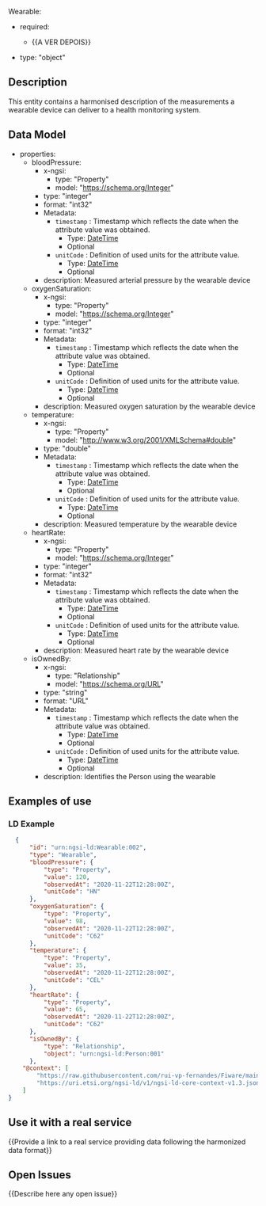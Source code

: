 Wearable:
  - required:
    - {{A VER DEPOIS}}
    
  - type: "object"
  
  ## Description
  This entity contains a harmonised description of the measurements a wearable device can deliver to a health monitoring system.
        
        
  ## Data Model
      
  - properties:  
    - bloodPressure:
      - x-ngsi:
        - type: "Property"
        - model: "https://schema.org/Integer"
      - type: "integer"
      - format: "int32"
      -   Metadata:
          -   `timestamp` : Timestamp which reflects the date when the attribute
              value was obtained.
              -   Type: [DateTime](https://schema.org/DateTime)
              -   Optional
          -   `unitCode` : Definition of used units for the attribute value.
              -   Type: [DateTime](https://schema.org/DateTime)
              -   Optional
      - description: Measured arterial pressure by the wearable device
    - oxygenSaturation:
      - x-ngsi:
        - type: "Property"
        - model: "https://schema.org/Integer"
      - type: "integer"
      - format: "int32"
      -   Metadata:
          -   `timestamp` : Timestamp which reflects the date when the attribute
              value was obtained.
              -   Type: [DateTime](https://schema.org/DateTime)
              -   Optional
          -   `unitCode` : Definition of used units for the attribute value.
              -   Type: [DateTime](https://schema.org/DateTime)
              -   Optional
      - description: Measured oxygen saturation by the wearable device
    - temperature:
      - x-ngsi:
        - type: "Property"
        - model: "http://www.w3.org/2001/XMLSchema#double"
      - type: "double"
      -   Metadata:
          -   `timestamp` : Timestamp which reflects the date when the attribute
              value was obtained.
              -   Type: [DateTime](https://schema.org/DateTime)
              -   Optional
          -   `unitCode` : Definition of used units for the attribute value.
              -   Type: [DateTime](https://schema.org/DateTime)
              -   Optional
      - description: Measured temperature by the wearable device
    - heartRate:
      - x-ngsi:
        - type: "Property"
        - model: "https://schema.org/Integer"
      - type: "integer"
      - format: "int32"
      -   Metadata:
          -   `timestamp` : Timestamp which reflects the date when the attribute
              value was obtained.
              -   Type: [DateTime](https://schema.org/DateTime)
              -   Optional
          -   `unitCode` : Definition of used units for the attribute value.
              -   Type: [DateTime](https://schema.org/DateTime)
              -   Optional
      - description: Measured heart rate by the wearable device
    - isOwnedBy:
      - x-ngsi:
        - type: "Relationship"
        - model: "https://schema.org/URL"
      - type: "string"
      - format: "URL"
      -   Metadata:
          -   `timestamp` : Timestamp which reflects the date when the attribute
              value was obtained.
              -   Type: [DateTime](https://schema.org/DateTime)
              -   Optional
          -   `unitCode` : Definition of used units for the attribute value.
              -   Type: [DateTime](https://schema.org/DateTime)
              -   Optional
      - description: Identifies the Person using the wearable



  ## Examples of use

  ### LD Example

```json
  {
      "id": "urn:ngsi-ld:Wearable:002",
      "type": "Wearable",
      "bloodPressure": {
          "type": "Property",
          "value": 120,
          "observedAt": "2020-11-22T12:28:00Z",
          "unitCode": "HN"
      },
      "oxygenSaturation": {
          "type": "Property",
          "value": 98,
          "observedAt": "2020-11-22T12:28:00Z",
          "unitCode": "C62"
      },
      "temperature": {
          "type": "Property",
          "value": 35,
          "observedAt": "2020-11-22T12:28:00Z",
          "unitCode": "CEL"
      },
      "heartRate": {
          "type": "Property",
          "value": 65,
          "observedAt": "2020-11-22T12:28:00Z",
          "unitCode": "C62"
      },
      "isOwnedBy": {
          "type": "Relationship",
          "object": "urn:ngsi-ld:Person:001"
      },
    "@context": [
        "https://raw.githubusercontent.com/rui-vp-fernandes/Fiware/main/context.jsonld",
        "https://uri.etsi.org/ngsi-ld/v1/ngsi-ld-core-context-v1.3.jsonld"
    ]
}
```


  ## Use it with a real service

  {{Provide a link to a real service providing data following the harmonized data format}}

  ## Open Issues

  {{Describe here any open issue}}
